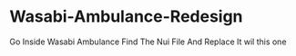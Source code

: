 # Wasabi-Ambulance-Redesign

Go Inside Wasabi Ambulance Find The Nui File And Replace It wil this one 

